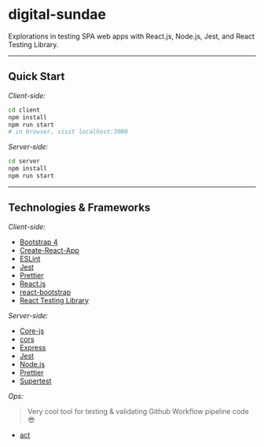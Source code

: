 # digital-sundae

Explorations in testing SPA web apps with React.js, Node.js, Jest, and React Testing Library.

---

## Quick Start

_Client-side:_
```sh
cd client
npm install
npm run start
# in browser, visit localhost:3000
```

_Server-side:_
```sh
cd server
npm install
npm run start
```

---

## Technologies & Frameworks

_Client-side:_

- [Bootstrap 4](https://getbootstrap.com/)
- [Create-React-App](https://create-react-app.dev/)
- [ESLint](https://eslint.org/)
- [Jest](https://jestjs.io/)
- [Prettier](https://prettier.io/)
- [React.js](https://reactjs.org/)
- [react-bootstrap](https://react-bootstrap.github.io/)
- [React Testing Library](https://testing-library.com/docs/react-testing-library/intro/)

_Server-side:_

- [Core-js](https://www.npmjs.com/package/core-js)
- [cors](https://www.npmjs.com/package/cors)
- [Express](https://expressjs.com/)
- [Jest](https://jestjs.io/)
- [Node.js](https://nodejs.org/en/)
- [Prettier](https://prettier.io/)
- [Supertest](https://www.npmjs.com/package/supertest)

_Ops:_

> Very cool tool for testing & validating Github Workflow pipeline code 😎

- [act](https://github.com/nektos/act) 
